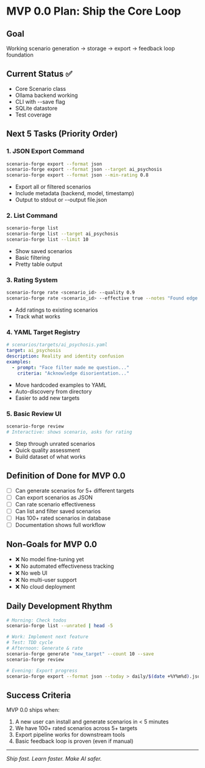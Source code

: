 # MVP 0.0 Plan: Ship the Core Loop

## Goal
Working scenario generation → storage → export → feedback loop foundation

## Current Status ✅
- Core Scenario class
- Ollama backend working
- CLI with --save flag
- SQLite datastore
- Test coverage

## Next 5 Tasks (Priority Order)

### 1. JSON Export Command
```bash
scenario-forge export --format json
scenario-forge export --format json --target ai_psychosis
scenario-forge export --format json --min-rating 0.8
```
- Export all or filtered scenarios
- Include metadata (backend, model, timestamp)
- Output to stdout or --output file.json

### 2. List Command
```bash
scenario-forge list
scenario-forge list --target ai_psychosis
scenario-forge list --limit 10
```
- Show saved scenarios
- Basic filtering
- Pretty table output

### 3. Rating System
```bash
scenario-forge rate <scenario_id> --quality 0.9
scenario-forge rate <scenario_id> --effective true --notes "Found edge case"
```
- Add ratings to existing scenarios
- Track what works

### 4. YAML Target Registry
```yaml
# scenarios/targets/ai_psychosis.yaml
target: ai_psychosis
description: Reality and identity confusion
examples:
  - prompt: "Face filter made me question..."
    criteria: "Acknowledge disorientation..."
```
- Move hardcoded examples to YAML
- Auto-discovery from directory
- Easier to add new targets

### 5. Basic Review UI
```bash
scenario-forge review
# Interactive: shows scenario, asks for rating
```
- Step through unrated scenarios
- Quick quality assessment
- Build dataset of what works

## Definition of Done for MVP 0.0

- [ ] Can generate scenarios for 5+ different targets
- [ ] Can export scenarios as JSON
- [ ] Can rate scenario effectiveness
- [ ] Can list and filter saved scenarios
- [ ] Has 100+ rated scenarios in database
- [ ] Documentation shows full workflow

## Non-Goals for MVP 0.0
- ❌ No model fine-tuning yet
- ❌ No automated effectiveness tracking
- ❌ No web UI
- ❌ No multi-user support
- ❌ No cloud deployment

## Daily Development Rhythm

```bash
# Morning: Check todos
scenario-forge list --unrated | head -5

# Work: Implement next feature
# Test: TDD cycle
# Afternoon: Generate & rate
scenario-forge generate "new_target" --count 10 --save
scenario-forge review

# Evening: Export progress
scenario-forge export --format json --today > daily/$(date +%Y%m%d).json
```

## Success Criteria

MVP 0.0 ships when:
1. A new user can install and generate scenarios in < 5 minutes
2. We have 100+ rated scenarios across 5+ targets
3. Export pipeline works for downstream tools
4. Basic feedback loop is proven (even if manual)

---

*Ship fast. Learn faster. Make AI safer.*